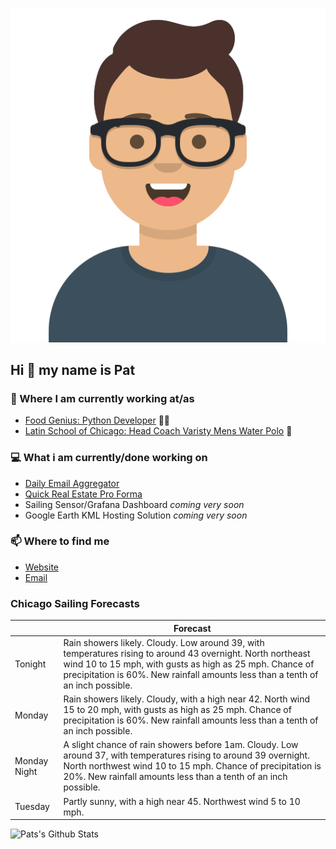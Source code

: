 [![Social banner for p-j-falconer](https://raw.githubusercontent.com/P-J-FALCONER/P-J-FALCONER/master/assets/avataaars.svg)](https://patfalconer.com/)
## Hi :wave: my name is Pat

### 💼 Where I am currently working at/as
- [Food Genius: Python Developer](https://getfoodgenius.com/) 🍔🐍
- [Latin School of Chicago: Head Coach Varisty Mens Water Polo](https://www.latinschool.org/) 🤽


### 💻 What i am currently/done working on
 - [Daily Email Aggregator](https://github.com/P-J-FALCONER/dott_daily_mail)
 - [Quick Real Estate Pro Forma](https://github.com/P-J-FALCONER/henry)
 - Sailing Sensor/Grafana Dashboard *coming very soon*
 - Google Earth KML Hosting Solution *coming very soon*

### 📫 Where to find me
 - [Website](https://patfalconer.com/)
 - [Email](mailto:patrick.j.falconer@gmail.com)


### Chicago Sailing Forecasts
|   | Forecast  |
|---|---|
| Tonight | Rain showers likely. Cloudy. Low around 39, with temperatures rising to around 43 overnight. North northeast wind 10 to 15 mph, with gusts as high as 25 mph. Chance of precipitation is 60%. New rainfall amounts less than a tenth of an inch possible. |
| Monday | Rain showers likely. Cloudy, with a high near 42. North wind 15 to 20 mph, with gusts as high as 25 mph. Chance of precipitation is 60%. New rainfall amounts less than a tenth of an inch possible. |
| Monday Night | A slight chance of rain showers before 1am. Cloudy. Low around 37, with temperatures rising to around 39 overnight. North northwest wind 10 to 15 mph. Chance of precipitation is 20%. New rainfall amounts less than a tenth of an inch possible. |
| Tuesday | Partly sunny, with a high near 45. Northwest wind 5 to 10 mph. |

![Pats's Github Stats](https://github-readme-stats.vercel.app/api?username=p-j-falconer&show_icons=true&theme=radical)
